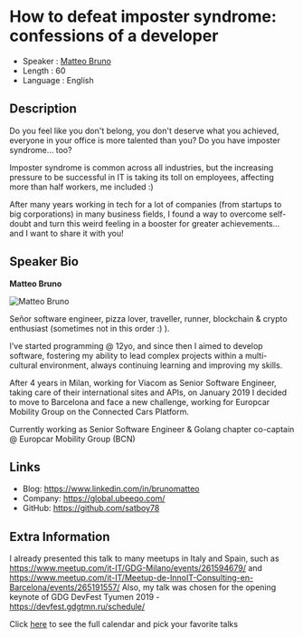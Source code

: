 How to defeat imposter syndrome: confessions of a developer
=================================================

* Speaker   : [Matteo Bruno](https://pixels.camp/satboy78)
* Length    : 60
* Language  : English

Description
-----------

Do you feel like you don't belong, you don't deserve what you achieved, everyone in your office is more talented than you? Do you have imposter syndrome... too?

Imposter syndrome is common across all industries, but the increasing pressure to be successful in IT is taking its toll on employees, affecting more than half workers, me included :)

After many years working in tech for a lot of companies (from startups to big corporations) in many business fields, I found a way to overcome self-doubt and turn this weird feeling in a booster for greater achievements... and I want to share it with you!

Speaker Bio
-----------

**Matteo Bruno**

![Matteo Bruno](https://avatars2.githubusercontent.com/u/3984438?v=4)

Señor software engineer, pizza lover, traveller, runner, blockchain & crypto enthusiast (sometimes not in this order :) ).

I’ve started programming @ 12yo, and since then I aimed to develop software, fostering my ability to lead complex projects within a multi-cultural environment, always continuing learning and improving my skills.

After 4 years in Milan, working for Viacom as Senior Software Engineer, taking care of their international sites and APIs, on January 2019 I decided to move to Barcelona and face a new challenge, working for Europcar Mobility Group on the Connected Cars Platform. 

Currently working as Senior Software Engineer & Golang chapter co-captain @ Europcar Mobility Group (BCN)

Links
-----

* Blog: https://www.linkedin.com/in/brunomatteo
* Company: https://global.ubeeqo.com/
* GitHub: https://github.com/satboy78

Extra Information
-----------------

I already presented this talk to many meetups in Italy and Spain, such as https://www.meetup.com/it-IT/GDG-Milano/events/261594679/ and https://www.meetup.com/it-IT/Meetup-de-InnoIT-Consulting-en-Barcelona/events/265191557/
Also, my talk was chosen for the opening keynote of GDG DevFest Tyumen 2019 - https://devfest.gdgtmn.ru/schedule/

Click [here][1] to see the full calendar and pick your favorite talks

[1]: https://pixels.camp/schedule/
